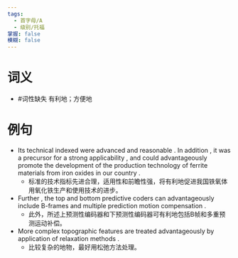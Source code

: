 ```yaml
---
tags:
  - 首字母/A
  - 级别/托福
掌握: false
模糊: false
---
```

# 词义
- #词性缺失 有利地；方便地
# 例句
- Its technical indexed were advanced and reasonable . In addition , it was a precursor for a strong applicability , and could advantageously promote the development of the production technology of ferrite materials from iron oxides in our country .
	- 标准的技术指标先进合理，适用性和前瞻性强，将有利地促进我国铁氧体用氧化铁生产和使用技术的进步。
- Further , the top and bottom predictive coders can advantageously include B-frames and multiple prediction motion compensation .
	- 此外，所述上预测性编码器和下预测性编码器可有利地包括B帧和多重预测运动补偿。
- More complex topographic features are treated advantageously by application of relaxation methods .
	- 比较复杂的地物，最好用松弛方法处理。
